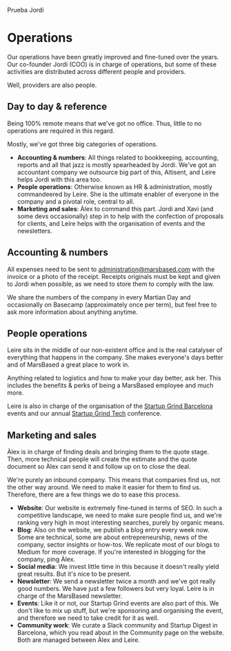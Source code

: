 Prueba Jordi

# Operations

Our operations have been greatly improved and fine-tuned over the years. Our co-founder Jordi (COO) is in charge of operations, but some of these activities are distributed across different people and providers.

Well, providers are also people.

## Day to day & reference

Being 100% remote means that we've got no office. Thus, little to no operations are required in this regard.

Mostly, we've got three big categories of operations.

* __Accounting & numbers__: All things related to bookkeeping, accounting, reports and all that jazz is mostly spearheaded by Jordi. We've got an accountant company we outsource big part of this, Altisent, and Leire helps Jordi with this area too.
* __People operations__: Otherwise known as HR & administration, mostly commandeered by Leire. She is the ultimate enabler of everyone in the company and a pivotal role, central to all.
* __Marketing and sales__: Àlex to command this part. Jordi and Xavi (and some devs occasionally) step in to help with the confection of proposals for clients, and Leire helps with the organisation of events and the newsletters.

## Accounting & numbers

All expenses need to be sent to administration@marsbased.com with the invoice or a photo of the receipt. Receipts originals must be kept and given to Jordi when possible, as we need to store them to comply with the law.

We share the numbers of the company in every Martian Day and occasionally on Basecamp (approximately once per term), but feel free to ask more information about anything anytime.

## People operations

Leire sits in the middle of our non-existent office and is the real catalyser of everything that happens in the company. She makes everyone's days better and of MarsBased a great place to work in.

Anything related to logistics and how to make your day better, ask her. This includes the benefits & perks of being a MarsBased employee and much more.

Leire is also in charge of the organisation of the [Startup Grind Barcelona](http://www.startupgrind.com/barcelona) events and our annual [Startup Grind Tech](https://startupgrind.cat) conference.

## Marketing and sales

Àlex is in charge of finding deals and bringing them to the quote stage. Then, more technical people will create the estimate and the quote document so Àlex can send it and follow up on to close the deal.

We're purely an inbound company. This means that companies find us, not the other way around. We need to make it easier for them to find us. Therefore, there are a few things we do to ease this process.

* __Website__: Our website is extremely fine-tuned in terms of SEO. In such a competitive landscape, we need to make sure people find us, and we're ranking very high in most interesting searches, purely by organic means.
* __Blog__: Also on the website, we publish a blog entry every week now. Some are technical, some are about entrepreneurship, news of the company, sector insights or how-tos. We replicate most of our blogs to Medium for more coverage. If you're interested in blogging for the company, ping Àlex.
* __Social media__: We invest little time in this because it doesn't really yield great results. But it's nice to be present.
* __Newsletter__: We send a newsletter twice a month and we've got really good numbers. We have just a few followers but very loyal. Leire is in charge of the MarsBased newsletter.
* __Events__: Like it or not, our Startup Grind events are also part of this. We don't like to mix up stuff, but we're sponsoring and organising the event, and therefore we need to take credit for it as well.
* __Community work__: We curate a Slack community and Startup Digest in Barcelona, which you read about in the Community page on the website. Both are managed between Àlex and Leire.



